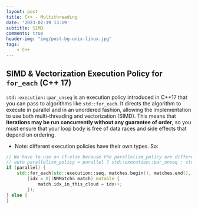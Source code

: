 ```yaml
---
layout: post
title: C++ - Multithreading
date: '2023-02-19 13:19'
subtitle: SIMD
comments: true
header-img: "img/post-bg-unix-linux.jpg"
tags:
    - C++
---
```


## SIMD & Vectorization Execution Policy for `for_each` (C++ 17)

`std::execution::par_unseq` is an execution policy introduced in C++17 that you can pass to algorithms like `std::for_each`. It directs the algorithm to execute in parallel and in an unordered fashion, allowing the implementation to use both multi-threading and vectorization (SIMD). This means that **iterations may be run concurrently without any guarantee of order**, so you must ensure that your loop body is free of data races and side effects that depend on ordering.

- Note: different execution policies have their own types. So:

```cpp
// We have to use an if-else because the parallelism_policy are different types
// auto parallelism_policy = parallel ? std::execution::par_unseq : std::execution::seq;
if (parallel) {
    std::for_each(std::execution::seq, matches.begin(), matches.end(), 
        [idx = 0](NNMatch& match) mutable {
            match.idx_in_this_cloud = idx++;
        });
} else {
}
```
